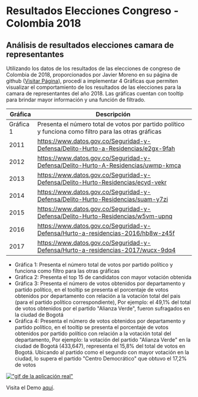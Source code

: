# Resultados Elecciones Congreso - Colombia 2018
## Análisis de resultados elecciones camara de representantes

Utilizando los datos de los resultados de las elecciones de congreso de Colombia de 2018, proporcionados por Javier Moreno en su página de github ([Visitar Página](https://github.com/infrahumano/elecciones2018)), procedí a implementar 4 Gráficas que permiten visualizar el comportamiento de los resultados de las elecciones para la camara de representantes del año 2018. Las gráficas cuentan con tooltip para brindar mayor información y una función de filtrado.

| Gráfica 	| Descripción   	|
|------	|--------------------------------------------------------------------------------	|
| Gráfica 1 	| Presenta el número total de votos por partido político y funciona como filtro para las otras gráficas   	|
| 2011 	| https://www.datos.gov.co/Seguridad-y-Defensa/Delito-Hurto-a-Residencias/e2gx-9fah   |
| 2012 	| https://www.datos.gov.co/Seguridad-y-Defensa/Delito-Hurto-A-Residencias/uwmp-kmca 	|
| 2013 	| https://www.datos.gov.co/Seguridad-y-Defensa/Delito-Hurto-Residencias/ecyd-vekr     |
| 2014 	| https://www.datos.gov.co/Seguridad-y-Defensa/Delito-Hurto-Residencias/suam-y7zi     |
| 2015 	| https://www.datos.gov.co/Seguridad-y-Defensa/Delito-Hurto-Residencias/w5vm-upnq     |
| 2016 	| https://www.datos.gov.co/Seguridad-y-Defensa/Hurto-a-residencias-2016/hb8w-z45f   	|
| 2017 	| https://www.datos.gov.co/Seguridad-y-Defensa/Hurto-a-residencias-2017/wucx-9dq4   	|

- Gráfica 1: Presenta el número total de votos por partido político y funciona como filtro para las otras gráficas
- Gráfica 2: Presenta el top 15 de candidatos con mayor votación obtenida
- Gráfica 3: Presenta el número de votos obtenidos por departamento y partido político, en el tooltip se presenta el porcentaje de votos obtenidos por departamento con relación a la votación total del pais (para el partido político correspondiente), Por ejemplo: el 49,1% del total de votos obtenidos por el partido "Alianza Verde", fueron sufragados en la ciudad de Bogotá
- Gráfica 4: Presenta el número de votos obtenidos por departamento y partido político, en el tooltip se presenta el porcentaje de votos obtenidos por partido político con relación a la votación total del departamento, Por ejemplo: la votación del partido "Alianza Verde" en la ciudad de Bogotá (433,647), representa el 15,8% del total de votos en Bogotá. Ubicando al partido como el segundo con mayor votación en la ciudad, lo supera el partido "Centro Democrático" que obtuvo el 17,2% de votos

[!["gif de la aplicación real"](resources/img/Peliculas2.gif)](https://jairoruizsaenz.github.io/Relaciones-Peliculas/)

Visita el Demo [aquí](https://jairoruizsaenz.github.io/Elecciones2018/).
